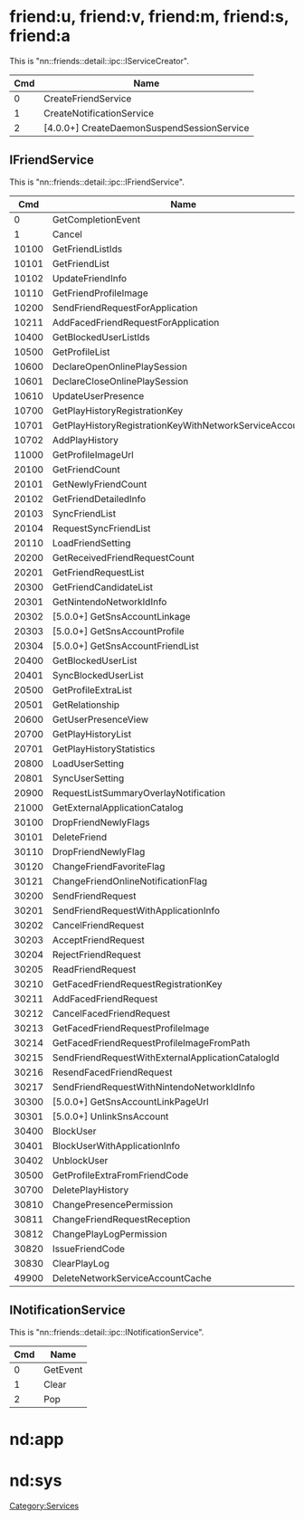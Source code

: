 # friend:u, friend:v, friend:m, friend:s, friend:a

This is "nn::friends::detail::ipc::IServiceCreator".

| Cmd | Name                                         |
| --- | -------------------------------------------- |
| 0   | CreateFriendService                          |
| 1   | CreateNotificationService                    |
| 2   | \[4.0.0+\] CreateDaemonSuspendSessionService |

## IFriendService

This is "nn::friends::detail::ipc::IFriendService".

| Cmd   | Name                                                     |
| ----- | -------------------------------------------------------- |
| 0     | GetCompletionEvent                                       |
| 1     | Cancel                                                   |
| 10100 | GetFriendListIds                                         |
| 10101 | GetFriendList                                            |
| 10102 | UpdateFriendInfo                                         |
| 10110 | GetFriendProfileImage                                    |
| 10200 | SendFriendRequestForApplication                          |
| 10211 | AddFacedFriendRequestForApplication                      |
| 10400 | GetBlockedUserListIds                                    |
| 10500 | GetProfileList                                           |
| 10600 | DeclareOpenOnlinePlaySession                             |
| 10601 | DeclareCloseOnlinePlaySession                            |
| 10610 | UpdateUserPresence                                       |
| 10700 | GetPlayHistoryRegistrationKey                            |
| 10701 | GetPlayHistoryRegistrationKeyWithNetworkServiceAccountId |
| 10702 | AddPlayHistory                                           |
| 11000 | GetProfileImageUrl                                       |
| 20100 | GetFriendCount                                           |
| 20101 | GetNewlyFriendCount                                      |
| 20102 | GetFriendDetailedInfo                                    |
| 20103 | SyncFriendList                                           |
| 20104 | RequestSyncFriendList                                    |
| 20110 | LoadFriendSetting                                        |
| 20200 | GetReceivedFriendRequestCount                            |
| 20201 | GetFriendRequestList                                     |
| 20300 | GetFriendCandidateList                                   |
| 20301 | GetNintendoNetworkIdInfo                                 |
| 20302 | \[5.0.0+\] GetSnsAccountLinkage                          |
| 20303 | \[5.0.0+\] GetSnsAccountProfile                          |
| 20304 | \[5.0.0+\] GetSnsAccountFriendList                       |
| 20400 | GetBlockedUserList                                       |
| 20401 | SyncBlockedUserList                                      |
| 20500 | GetProfileExtraList                                      |
| 20501 | GetRelationship                                          |
| 20600 | GetUserPresenceView                                      |
| 20700 | GetPlayHistoryList                                       |
| 20701 | GetPlayHistoryStatistics                                 |
| 20800 | LoadUserSetting                                          |
| 20801 | SyncUserSetting                                          |
| 20900 | RequestListSummaryOverlayNotification                    |
| 21000 | GetExternalApplicationCatalog                            |
| 30100 | DropFriendNewlyFlags                                     |
| 30101 | DeleteFriend                                             |
| 30110 | DropFriendNewlyFlag                                      |
| 30120 | ChangeFriendFavoriteFlag                                 |
| 30121 | ChangeFriendOnlineNotificationFlag                       |
| 30200 | SendFriendRequest                                        |
| 30201 | SendFriendRequestWithApplicationInfo                     |
| 30202 | CancelFriendRequest                                      |
| 30203 | AcceptFriendRequest                                      |
| 30204 | RejectFriendRequest                                      |
| 30205 | ReadFriendRequest                                        |
| 30210 | GetFacedFriendRequestRegistrationKey                     |
| 30211 | AddFacedFriendRequest                                    |
| 30212 | CancelFacedFriendRequest                                 |
| 30213 | GetFacedFriendRequestProfileImage                        |
| 30214 | GetFacedFriendRequestProfileImageFromPath                |
| 30215 | SendFriendRequestWithExternalApplicationCatalogId        |
| 30216 | ResendFacedFriendRequest                                 |
| 30217 | SendFriendRequestWithNintendoNetworkIdInfo               |
| 30300 | \[5.0.0+\] GetSnsAccountLinkPageUrl                      |
| 30301 | \[5.0.0+\] UnlinkSnsAccount                              |
| 30400 | BlockUser                                                |
| 30401 | BlockUserWithApplicationInfo                             |
| 30402 | UnblockUser                                              |
| 30500 | GetProfileExtraFromFriendCode                            |
| 30700 | DeletePlayHistory                                        |
| 30810 | ChangePresencePermission                                 |
| 30811 | ChangeFriendRequestReception                             |
| 30812 | ChangePlayLogPermission                                  |
| 30820 | IssueFriendCode                                          |
| 30830 | ClearPlayLog                                             |
| 49900 | DeleteNetworkServiceAccountCache                         |

## INotificationService

This is "nn::friends::detail::ipc::INotificationService".

| Cmd | Name     |
| --- | -------- |
| 0   | GetEvent |
| 1   | Clear    |
| 2   | Pop      |

# nd:app

# nd:sys

[Category:Services](Category:Services "wikilink")
